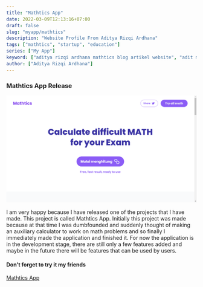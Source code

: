 ```yaml
---
title: "Mathtics App"
date: 2022-03-09T12:13:16+07:00
draft: false
slug: "myapp/mathtics"
description: "Website Profile From Aditya Rizqi Ardhana"
tags: ["mathtics", "startup", "education"]
series: ["My App"]
keyword: ["aditya rizqi ardhana mathtics blog artikel website", "adit mathtics blog artikel website"]
author: ["Aditya Rizqi Ardhana"]
---
```


### Mathtics App Release

![Gambar Halaman Beranda Mathtics App](/images/mathtics.png)

I am very happy because I have released one of the projects that I have made. This project is called Mathtics App. Initially this project was made because at that time I was dumbfounded and suddenly thought of making an auxiliary calculator to work on math problems and so finally I immediately made the application and finished it. For now the application is in the development stage, there are still only a few features added and maybe in the future there will be features that can be used by users.

#### Don't forget to try it my friends

[Mathtics App](https://www.mathtics.netlify.app/)
